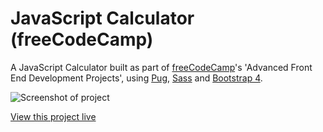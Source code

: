 # JavaScript Calculator (freeCodeCamp)
A JavaScript Calculator built as part of [freeCodeCamp](https://www.freecodecamp.com)'s 'Advanced Front End Development Projects', using [Pug](https://github.com/pugjs/pug), [Sass](https://github.com/sass/libsass) and [Bootstrap 4](https://github.com/twbs/bootstrap).

![Screenshot of project](https://danielbaars.github.io/fcc-calculator/screenshot.png)

[View this project live](https://danielbaars.github.io/fcc-calculator/)